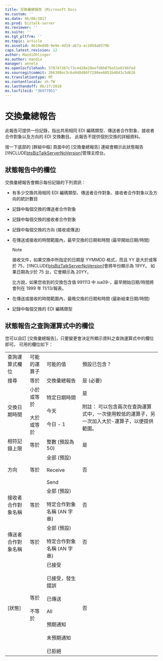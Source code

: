```yaml
---
title: 交換彙總報告 |Microsoft Docs
ms.custom: ''
ms.date: 06/08/2017
ms.prod: biztalk-server
ms.reviewer: ''
ms.suite: ''
ms.tgt_pltfrm: ''
ms.topic: article
ms.assetid: 4619e8d0-9e9e-4d19-a67a-ac1058a0579b
caps.latest.revision: 12
author: MandiOhlinger
ms.author: mandia
manager: anneta
ms.openlocfilehash: 578747267c73c4428e28eefd8b07ba51e8196fed
ms.sourcegitcommit: 266308ec5c6a9d8d80ff298ee6051b4843c5d626
ms.translationtype: MT
ms.contentlocale: zh-TW
ms.lasthandoff: 06/27/2018
ms.locfileid: "36977951"
---
```

# <a name="interchange-aggregation-report"></a>交換彙總報告
此報告可提供一份記錄，指出共用相同 EDI 編碼類型、傳送者合作對象、接收者合作對象以及方向的 EDI 交換數目。 此報告不提供個別交換的詳細資料。  
  
 按一下底部的 [群組中樞] 頁面中的 [交換彙總報告] 連結會顯示此狀態報告[!INCLUDE[btsBizTalkServerNoVersion](../includes/btsbiztalkservernoversion-md.md)]管理主控台。  
  
## <a name="fields-in-the-status-report"></a>狀態報告中的欄位  
 交換彙總報告會顯示每份記錄的下列資訊：  
  
- 有多少交換共用相同 EDI 編碼類型、傳送者合作對象、接收者合作對象以及方向的統計數目  
  
- 記錄中每個交換的傳送者合作對象  
  
- 記錄中每個交換的接收者合作對象  
  
- 記錄中每個交換的方向 (接收或傳送)  
  
- 在傳送或接收的時間範圍內，最早交換的日期和時間 (最早開始日期/時間)  
  
  > [!NOTE]
  >  接收文件，如果交換中所指定的日期是 YYMMDD 格式，而且 YY 是大於或等於 75，[!INCLUDE[btsBizTalkServerNoVersion](../includes/btsbiztalkservernoversion-md.md)]會將年份顯示為 19YY。 如果日期為少於 75 台，它會顯示為 20YY。  
  > 
  >  比方說，如果您收到的交換包含值 991113 中 isa09-，最早開始日期/時間將會列在 1999 年 11/13/報表。  
  
- 在傳送或接收的時間範圍內，最晚交換的日期和時間 (最新結束日期/時間)  
  
- 記錄中每個交換的 EDI 編碼類型  
  
## <a name="fields-in-the-query-expression-for-the-status-report"></a>狀態報告之查詢運算式中的欄位  
 您可以自訂 [交換彙總報告]，只要變更會決定所顯示資料之查詢運算式中的欄位即可。 可用的欄位如下：  
  
|||||  
|-|-|-|-|  
|查詢運算式欄位|可能的運算子|可能的值|預設已包含？|  
|搜尋|等於|交換彙總報告|是 (必要)|  
|交換日期時間|小於或等於<br /><br /> 大於或等於|特定日期時間<br /><br /> 今天<br /><br /> 今日 - 1|是<br /><br /> 附註： 可以包含兩次在查詢運算式中，一次使用較低的運算子，另一次加入大於-運算子，以便提供範圍。|  
|相符記錄上限|等於|整數 (預設為 50)|是|  
|方向|等於|全部 (預設)<br /><br /> Receive<br /><br /> Send|否|  
|接收者合作對象名稱|等於|全部 (預設)<br /><br /> 特定合作對象名稱 (AN 字串)|否|  
|傳送者合作對象名稱|等於|全部 (預設)<br /><br /> 特定合作對象名稱 (AN 字串)|否|  
|[狀態]|等於<br /><br /> 不等於|已接受<br /><br /> 已接受，發生錯誤<br /><br /> 已傳送<br /><br /> All<br /><br /> 預期通知<br /><br /> 未預期通知<br /><br /> 已拒絕|否|